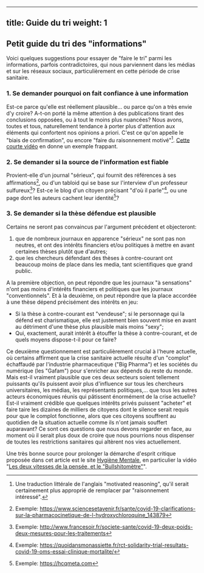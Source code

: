 
---
title: Guide du tri
weight: 1
---

## **Petit guide du tri des "informations"**

Voici quelques suggestions pour essayer de "faire le tri" parmi les informations, parfois contradictoires, qui nous parviennent dans les médias et sur les réseaux sociaux, particulièrement en cette période de crise sanitaire.

### **1. Se demander pourquoi on fait confiance à une information**

Est-ce parce qu'elle est réellement plausible... ou parce qu'on a très envie d'y croire? A-t-on porté la même attention à des publications tirant des conclusions opposées, ou à tout le moins plus nuancées?
Nous avons, toutes et tous, naturellement tendance à porter plus d'attention aux éléments qui confortent nos opinions a priori. C'est ce qu'on appelle le "biais de confirmation", ou encore "faire du raisonnement motivé"[^raismot]. [Cette courte vidéo](https://www.youtube.com/watch?v=OkLO8PkYzsI) en donne un exemple frappant.

### **2. Se demander si la source de l'information est fiable**

Provient-elle d'un journal "sérieux", qui fournit des références à ses affirmations[^jser], ou d'un tabloid qui se base sur l'interview d'un professeur sulfureux[^jtab]? Est-ce le blog d'un citoyen précisant "d'où il parle"[^qdma], ou une page dont les auteurs cachent leur identité[^hcqmeta]?

### **3. Se demander si la thèse défendue est plausible**

Certains ne seront pas convaincus par l'argument précédent et objecteront:
   
  1. que de nombreux journaux en apparence "sérieux" ne sont pas non neutres, et ont des intérêts financiers et/ou politiques à mettre en avant certaines thèses plutôt que d'autres;
  2. que les chercheurs défendant des thèses à contre-courant ont beaucoup moins de place dans les media, tant scientifiques que grand public.

A la première objection, on peut répondre que les journaux "à sensations" n'ont pas moins d'intérêts financiers et politiques que les journaux "conventionnels". Et à la deuxième, on peut répondre que la place accordée à une thèse dépend précisément des intérêts en jeu:

* Si la thèse à contre-courant est "vendeuse"; si le personnage qui la défend est charismatique, elle est justement bien souvent mise en avant au détriment d'une thèse plus plausible mais moins "sexy";
* Qui, exactement, aurait intérêt à étouffer la thèse à contre-courant, et de quels moyens dispose-t-il pour ce faire?

Ce deuxième questionnement est particulièrement crucial à l'heure actuelle, où certains affirment que la crise sanitaire actuelle résulte d'un "complot" échaffaudé par l'industrie pharmaceutique ("Big Pharma") et les sociétés du numérique (les "Gafam") pour s'enricher aux dépends du reste du monde. Mais est-il vraiment plausible que ces deux secteurs soient tellement puissants qu'ils puissent avoir plus d'influence sur tous les chercheurs universitaires, les médias, les représentants politiques,... que tous les autres acteurs économiques réunis qui pâtissent énormément de la crise actuelle?
Est-il vraiment crédible que quelques intérêts privés puissent "acheter" et faire taire les dizaines de milliers de citoyens dont le silence serait requis pour que le complot fonctionne, alors que ces citoyens souffrent au quotidien de la situation actuelle comme ils n'ont jamais souffert auparavant?
Ce sont ces questions que nous devons regarder en face, au moment où il serait plus doux de croire que nous pourrions nous dispenser de toutes les restrictions sanitaires qui altèrent nos vies actuellement.

Une très bonne source pour prolonger la démarche d'esprit critique proposée dans cet article est le site [Hygiène Mentale](http://laelith.fr/Zet/Episodes/), en particulier la vidéo "[Les deux vitesses de la pensée, et le "Bullshitomètre"]( https://skeptikon.fr/videos/watch/42d64f6b-3cb7-4d53-9a02-5d63cea066e9)".


[^raismot]: Une traduction littérale de l'anglais "motivated reasoning", qu'il serait certainement plus approprié de remplacer par "raisonnement intéressé".


[^jser]: Exemple: https://www.sciencesetavenir.fr/sante/covid-19-clarifications-sur-la-pharmacocinetique-de-l-hydroxychloroquine_143879  

[^jtab]: Exemple: http://www.francesoir.fr/societe-sante/covid-19-deux-poids-deux-mesures-pour-les-traitements

[^qdma]: Exemple: https://quoidansmonassiette.fr/rct-solidarity-trial-resultats-covid-19-oms-essai-clinique-mortalite/

[^hcqmeta]: Exemple: https://hcqmeta.com
